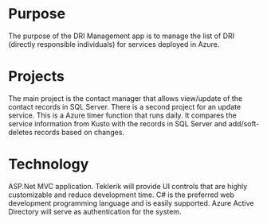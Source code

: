 # Purpose 
The purpose of the DRI Management app is to manage the list of DRI (directly responsible individuals) for services deployed in Azure.

# Projects
The main project is the contact manager that allows view/update of the contact records in SQL Server. There is a second project for an update service.  This is a Azure timer function that runs daily.  It compares the service information from Kusto with the records in SQL Server and add/soft-deletes records based on changes.

# Technology
ASP.Net MVC application.  Teklerik will provide UI controls that are highly customizable and reduce development time.
C# is the preferred web development programming language and is easily supported.
Azure Active Directory will serve as authentication for the system. 
